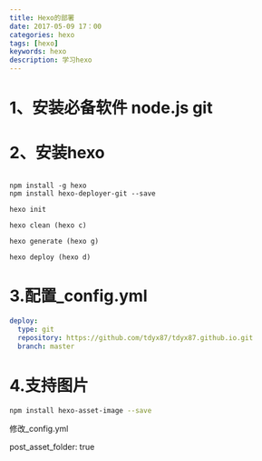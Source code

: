 ```yaml
---
title: Hexo的部署
date: 2017-05-09 17：00
categories: hexo
tags: [hexo]
keywords: hexo
description: 学习hexo
---
```


# 1、安装必备软件 node.js git
# 2、安装hexo

```shell

npm install -g hexo
npm install hexo-deployer-git --save

hexo init

hexo clean (hexo c)

hexo generate (hexo g)

hexo deploy (hexo d)

```
# 3.配置_config.yml
```yml
deploy:
  type: git
  repository: https://github.com/tdyx87/tdyx87.github.io.git
  branch: master
```

# 4.支持图片
```bash
npm install hexo-asset-image --save
```
修改_config.yml

post_asset_folder: true
